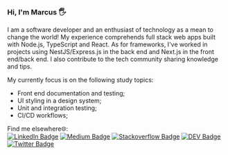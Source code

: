### Hi, I'm Marcus 🖐

I am a software developer and an enthusiast of technology as a mean to change the world! My experience comprehends full stack web apps built with Node.js, TypeScript and React. As for frameworks, I've worked in projects using NestJS/Express.js in the back end and Next.js in the front end/back end. I also contribute to the tech community sharing knowledge and tips.

My currently focus is on the following study topics: 

- Front end documentation and testing;
- UI styling in a design system;
- Unit and integration testing;
- CI/CD workflows;

Find me elsewhere🌐:<br/>
[![LinkedIn Badge](https://img.shields.io/badge/LinkedIn-0077B5?style=flat&logo=linkedin&logoColor=white)](https://www.linkedin.com/in/marcus-castanho/)
[![Medium Badge](https://img.shields.io/badge/Medium-12100E?style=flat&logo=medium&logoColor=white)](https://medium.com/@marcus-castanho)
[![Stackoverflow Badge](https://img.shields.io/badge/Stack_Overflow-FE7A16?style=flat&logo=stack-overflow&logoColor=white)](https://stackoverflow.com/users/14689203/marcus-castanho)
[![DEV Badge](https://img.shields.io/badge/dev.to-0A0A0A?style=flat&logo=dev.to&logoColor=white)](https://dev.to/marcus_castanho)
[![Twitter Badge](https://img.shields.io/badge/Twitter-1DA1F2?style=flat&logo=twitter&logoColor=white)](https://twitter.com/marcus_castanho)

